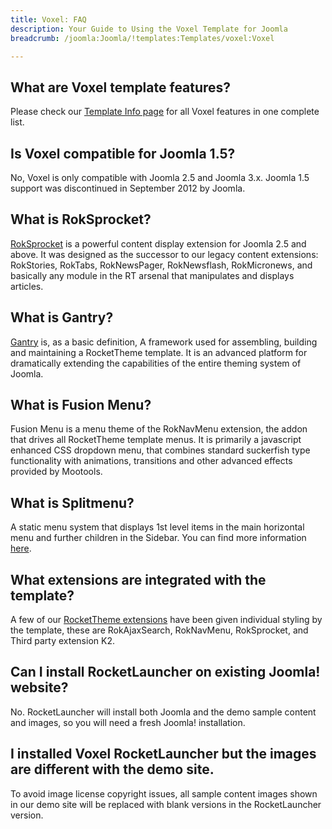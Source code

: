 ```yaml
---
title: Voxel: FAQ
description: Your Guide to Using the Voxel Template for Joomla
breadcrumb: /joomla:Joomla/!templates:Templates/voxel:Voxel

---
```


What are Voxel template features?
-----
Please check our [Template Info page][features] for all Voxel features in one complete list.

Is Voxel compatible for Joomla 1.5?
-----
No, Voxel is only compatible with Joomla 2.5 and Joomla 3.x. Joomla 1.5 support was discontinued in September 2012 by Joomla.

What is RokSprocket?
-----
[RokSprocket][roksprocket] is a powerful content display extension for Joomla 2.5 and above. It was designed as the successor to our legacy content extensions: RokStories, RokTabs, RokNewsPager, RokNewsflash, RokMicronews, and basically any module in the RT arsenal that manipulates and displays articles.

What is Gantry?
-----
[Gantry][gantry] is, as a basic definition, A framework used for assembling, building and maintaining a RocketTheme template. It is an advanced platform for dramatically extending the capabilities of the entire theming system of Joomla.

What is Fusion Menu?
-----
Fusion Menu is a menu theme of the RokNavMenu extension, the addon that drives all RocketTheme template menus. It is primarily a javascript enhanced CSS dropdown menu, that combines standard suckerfish type functionality with animations, transitions and other advanced effects provided by Mootools.

What is Splitmenu?
-----
A static menu system that displays 1st level items in the main horizontal menu and further children in the Sidebar. You can find more information [here][splitmenu].

What extensions are integrated with the template?
-----
A few of our [RocketTheme extensions][extensions] have been given individual styling by the template, these are RokAjaxSearch, RokNavMenu, RokSprocket, and Third party extension K2.

Can I install RocketLauncher on existing Joomla! website?
-----
No. RocketLauncher will install both Joomla and the demo sample content and images, so you will need a fresh Joomla! installation.

I installed Voxel RocketLauncher but the images are different with the demo site.
-----
To avoid image license copyright issues, all sample content images shown in our demo site will be replaced with blank versions in the RocketLauncher version.

[gantry]: http://gantry-framework.org/
[features]: http://demo.rockettheme.com/joomla-templates/voxel/features
[font]: http://www.fontsquirrel.com/fonts/ubuntu
[forum]: http://www.rockettheme.com/forum/joomla-template-voxel
[roksprocket]: http://www.rockettheme.com/joomla/extensions/roksprocket
[dropdown]: http://demo.rockettheme.com/joomla-templates/voxel/features/menu-options
[splitmenu]: http://demo.rockettheme.com/joomla-templates/voxel/features/menu-options
[extensions]: http://demo.rockettheme.com/joomla-templates/voxel/features/extensions